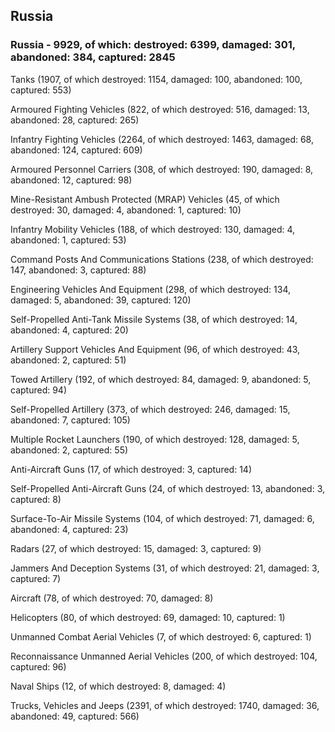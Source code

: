
 
 ## Russia
 
 ### Russia - 9929, of which: destroyed: 6399, damaged: 301, abandoned: 384, captured: 2845

 

 

 Tanks (1907, of which destroyed: 1154, damaged: 100, abandoned: 100, captured: 553)

 Armoured Fighting Vehicles (822, of which destroyed: 516, damaged: 13, abandoned: 28, captured: 265)

 Infantry Fighting Vehicles (2264, of which destroyed: 1463, damaged: 68, abandoned: 124, captured: 609)

 Armoured Personnel Carriers (308, of which destroyed: 190, damaged: 8, abandoned: 12, captured: 98)

 Mine-Resistant Ambush Protected (MRAP) Vehicles (45, of which destroyed: 30, damaged: 4, abandoned: 1, captured: 10)

 Infantry Mobility Vehicles (188, of which destroyed: 130, damaged: 4, abandoned: 1, captured: 53)

 Command Posts And Communications Stations (238, of which destroyed: 147, abandoned: 3, captured: 88)

 Engineering Vehicles And Equipment (298, of which destroyed: 134, damaged: 5, abandoned: 39, captured: 120)

 Self-Propelled Anti-Tank Missile Systems (38, of which destroyed: 14, abandoned: 4, captured: 20)

 Artillery Support Vehicles And Equipment (96, of which destroyed: 43, abandoned: 2, captured: 51)

 Towed Artillery (192, of which destroyed: 84, damaged: 9, abandoned: 5, captured: 94)

 Self-Propelled Artillery (373, of which destroyed: 246, damaged: 15, abandoned: 7, captured: 105)

 Multiple Rocket Launchers (190, of which destroyed: 128, damaged: 5, abandoned: 2, captured: 55)

 Anti-Aircraft Guns (17, of which destroyed: 3, captured: 14)

 Self-Propelled Anti-Aircraft Guns (24, of which destroyed: 13, abandoned: 3, captured: 8)

 Surface-To-Air Missile Systems (104, of which destroyed: 71, damaged: 6, abandoned: 4, captured: 23)

 Radars (27, of which destroyed: 15, damaged: 3, captured: 9)

 Jammers And Deception Systems (31, of which destroyed: 21, damaged: 3, captured: 7)

 Aircraft (78, of which destroyed: 70, damaged: 8)

 Helicopters (80, of which destroyed: 69, damaged: 10, captured: 1)

 Unmanned Combat Aerial Vehicles (7, of which destroyed: 6, captured: 1)

 Reconnaissance Unmanned Aerial Vehicles (200, of which destroyed: 104, captured: 96)

 Naval Ships (12, of which destroyed: 8, damaged: 4)

 Trucks, Vehicles and Jeeps (2391, of which destroyed: 1740, damaged: 36, abandoned: 49, captured: 566)

